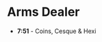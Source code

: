 <!-- TITLE: Strikes -->
<!-- SUBTITLE: Fast strike times -->

# Arms Dealer
* **7:51** - Coins, Cesque & Hexi